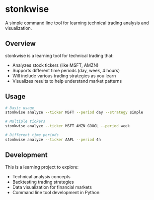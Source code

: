 # stonkwise

A simple command line tool for learning technical trading analysis and visualization.

## Overview

stonkwise is a learning tool for technical trading that:
- Analyzes stock tickers (like MSFT, AMZN)
- Supports different time periods (day, week, 4 hours)
- Will include various trading strategies as you learn
- Visualizes results to help understand market patterns

## Usage

```bash
# Basic usage
stonkwise analyze --ticker MSFT --period day --strategy simple

# Multiple tickers
stonkwise analyze --ticker MSFT AMZN GOOGL --period week

# Different time periods
stonkwise analyze --ticker AAPL --period 4h
```

## Development

This is a learning project to explore:
- Technical analysis concepts
- Backtesting trading strategies
- Data visualization for financial markets
- Command line tool development in Python
